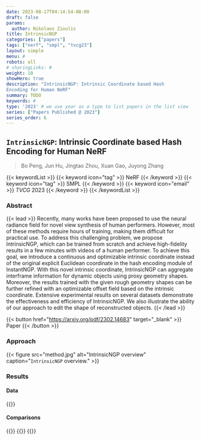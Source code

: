 ```yaml
---
date: 2023-08-17T04:14:54-08:00
draft: false
params:
  author: Nikolaos Zioulis
title: IntrinsicNGP
categories: ["papers"]
tags: ["nerf", "smpl", "tvcg23"]
layout: simple
menu: #
robots: all
# sharingLinks: #
weight: 10
showHero: true
description: "IntrinsicNGP: Intrinsic Coordinate based Hash
Encoding for Human NeRF"
summary: TODO
keywords: #
type: '2023' # we use year as a type to list papers in the list view
series: ["Papers Published @ 2023"]
series_order: 6
---
```


## `IntrinsicNGP`: Intrinsic Coordinate based Hash Encoding for Human NeRF

> Bo Peng, Jun Hu, Jingtao Zhou, Xuan Gao, Juyong Zhang

{{< keywordList >}}
{{< keyword icon="tag" >}} NeRF {{< /keyword >}}
{{< keyword icon="tag" >}} SMPL {{< /keyword >}}
{{< keyword icon="email" >}} *TVCG* 2023 {{< /keyword >}}
{{< /keywordList >}}

### Abstract
{{< lead >}}
Recently, many works have been proposed to use the neural radiance field for novel view synthesis of human performers. However, most of these methods require hours of training, making them difficult for practical use. To address this challenging problem, we propose IntrinsicNGP, which can be trained from scratch and achieve high-fidelity results in a few minutes with videos of a human performer. To achieve this goal, we introduce a continuous and optimizable intrinsic coordinate instead of the original explicit Euclidean coordinate in the hash encoding module of InstantNGP. With this novel intrinsic coordinate, IntrinsicNGP can aggregate interframe information for dynamic objects using proxy geometry shapes. Moreover, the results trained with the given rough geometry shapes can be further refined with an optimizable offset field based on the intrinsic coordinate. Extensive experimental results on several datasets demonstrate the effectiveness and efficiency of IntrinsicNGP. We also illustrate the ability of our approach to edit the shape of reconstructed objects.
{{< /lead >}}

{{< button href="https://arxiv.org/pdf/2302.14683" target="_blank" >}}
Paper
{{< /button >}}

### Approach

{{< figure
    src="method.jpg"
    alt="IntrinsicNGP overview"
    caption="`IntrinsicNGP` overview."
    >}}

### Results

#### Data
{{<badge label="test" message="ZJU_MOCAP" color="yellowgreen" logo="github" link="https://github.com/zju3dv/neuralbody/blob/master/INSTALL.md#zju-mocap-dataset" target="_blank">}}

#### Comparisons
{{<badge label="body--NeRF" message="NeuralBody" color="coral" logo="github" link="https://github.com/zju3dv/neuralbody" target="_blank">}}
{{<badge label="body--NeRF" message="HumanNeRF" color="purple" logo="github" link="https://github.com/chungyiweng/HumanNeRF" target="_blank">}}
{{<badge label="body--NeRF" message="AnimatableNeRF" color="cyan" logo="github" link="https://github.com/zju3dv/animatable_nerf" target="_blank">}}